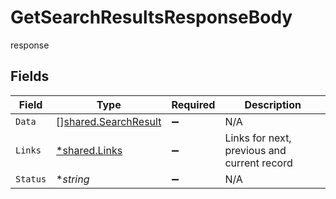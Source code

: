 # GetSearchResultsResponseBody

response


## Fields

| Field                                                        | Type                                                         | Required                                                     | Description                                                  |
| ------------------------------------------------------------ | ------------------------------------------------------------ | ------------------------------------------------------------ | ------------------------------------------------------------ |
| `Data`                                                       | [][shared.SearchResult](../../models/shared/searchresult.md) | :heavy_minus_sign:                                           | N/A                                                          |
| `Links`                                                      | [*shared.Links](../../models/shared/links.md)                | :heavy_minus_sign:                                           | Links for next, previous and current record                  |
| `Status`                                                     | **string*                                                    | :heavy_minus_sign:                                           | N/A                                                          |